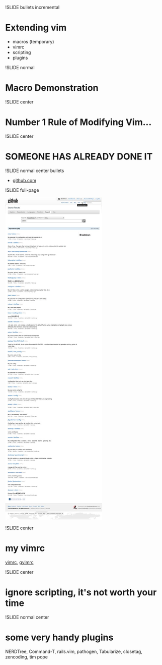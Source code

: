 !SLIDE bullets incremental
# Extending vim

* macros (temporary)
* vimrc
* scripting
* plugins

!SLIDE normal
# Macro Demonstration

!SLIDE center
# Number 1 Rule of Modifying Vim...

!SLIDE center
# **SOMEONE HAS ALREADY DONE IT**

!SLIDE normal center bullets

* [github.com](https://github.com/search?type=Repositories&language=vim&q=vimrc&repo=&langOverride=&x=0&y=27&start_value=1)

!SLIDE full-page

![search](vimrc-search.jpg)

!SLIDE center
# my vimrc

[vimrc](https://github.com/abachman/dotfiles/blob/master/.vimrc), [gvimrc](https://github.com/abachman/dotfiles/blob/master/.gvimrc)

!SLIDE center
# ignore scripting, it's not worth your time

!SLIDE normal center
# some very handy plugins

NERDTree, Command-T, rails.vim, pathogen, Tabularize, closetag, zencoding, tim pope

